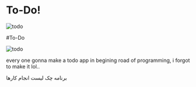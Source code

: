 # To-Do!
![todo](https://github.com/Cj0098/To-Do/assets/96426381/1ac21108-d522-42f0-821a-e799245304b6)


#To-Do

![todo](https://github.com/Cj0098/To-Do/assets/96426381/1c26d513-730d-4dd4-baa6-537f32b96381)

every one gonna make a todo app in begining road of programming, i forgot to make it lol..

برنامه چک لیست انجام کارها



